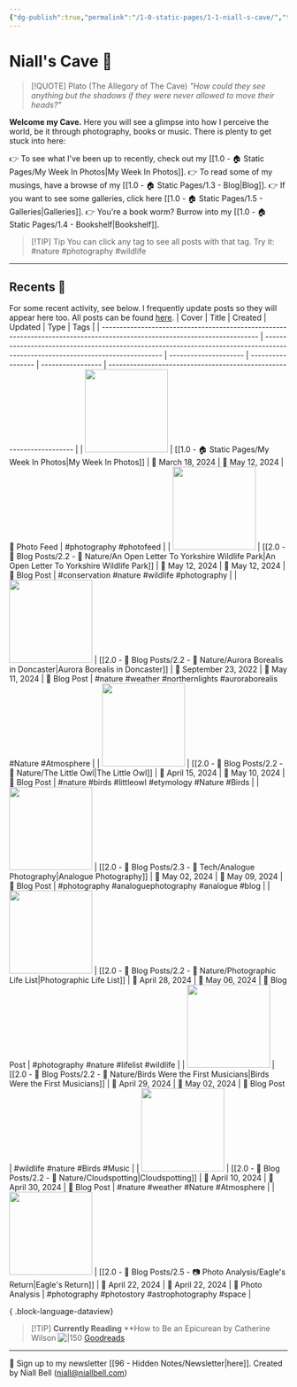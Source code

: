 ```yaml
---
{"dg-publish":true,"permalink":"/1-0-static-pages/1-1-niall-s-cave/","title":"🦇 The Cave","contentClasses":"cards cards-cols-3 cards-cover cards-cover-no-border cards-title-hide-icons","tags":["gardenEntry"],"noteIcon":null,"created":"2024-04-07T21:59:11.000+01:00","updated":"2024-05-12T23:32:06.986+01:00"}
---
```


# Niall's Cave 🦇 

> [!QUOTE] Plato (The Allegory of The Cave)
> *"How could they see anything but the shadows if they were never allowed to move their heads?"*

**Welcome my Cave.** Here you will see a glimpse into how I perceive the world, be it through photography, books or music. There is plenty to get stuck into here:

👉 To see what I've been up to recently, check out my [[1.0 - 🏠 Static Pages/My Week In Photos\|My Week In Photos]].
👉 To read some of my musings, have a browse of my [[1.0 - 🏠 Static Pages/1.3 - Blog\|Blog]].
👉 If you want to see some galleries, click here [[1.0 - 🏠 Static Pages/1.5 - Galleries\|Galleries]].
👉 You're a book worm? Burrow into my [[1.0 - 🏠 Static Pages/1.4 - Bookshelf\|Bookshelf]].

>[!TIP] Tip
>You can click any tag to see all posts with that tag. Try it: #nature #photography #wildlife

---

## Recents 📝

For some recent activity, see below. I frequently update posts so they will appear here too. All posts can be found [here](https://niallbell.com/blog).
| Cover                                                                                                                      | Title                                                                                                                           | Created               | Updated           | Type              | Tags                                                                 |
| -------------------------------------------------------------------------------------------------------------------------- | ------------------------------------------------------------------------------------------------------------------------------- | --------------------- | ----------------- | ----------------- | -------------------------------------------------------------------- |
| <img src='https://i.imgur.com/DJutCGg.jpeg' style='height:150px;'/>                                                        | [[1.0 - 🏠 Static Pages/My Week In Photos\|My Week In Photos]]                                                               | 📅 March 18, 2024     | 🔄 May 12, 2024   | 💭 Photo Feed     | #photography #photofeed                                              |
| <img src='https://i.imgur.com/1pQK9Zn.jpeg' style='height:150px;'/>                                                        | [[2.0 - 📝 Blog Posts/2.2 - 🌱 Nature/An Open Letter To Yorkshire Wildlife Park\|An Open Letter To Yorkshire Wildlife Park]] | 📅 May 12, 2024       | 🔄 May 12, 2024   | 💭 Blog Post      | #conservation #nature #wildlife #photography                         |
| <img src='https://i.imgur.com/9DONEvA.jpeg' style='height:150px;'/>                                                        | [[2.0 - 📝 Blog Posts/2.2 - 🌱 Nature/Aurora Borealis in Doncaster\|Aurora Borealis in Doncaster]]                           | 📅 September 23, 2022 | 🔄 May 11, 2024   | 💭 Blog Post      | #nature #weather #northernlights #auroraborealis #Nature #Atmosphere |
| <img src='https://i.imgur.com/4TOgr4b.jpeg' style='height:150px;'/>                                                        | [[2.0 - 📝 Blog Posts/2.2 - 🌱 Nature/The Little Owl\|The Little Owl]]                                                       | 📅 April 15, 2024     | 🔄 May 10, 2024   | 💭 Blog Post      | #nature #birds #littleowl #etymology #Nature #Birds                  |
| <img src='https://i.imgur.com/9wUq3cS.jpg' style='height:150px;'/>                                                         | [[2.0 - 📝 Blog Posts/2.3 - 💾 Tech/Analogue Photography\|Analogue Photography]]                                             | 📅 May 02, 2024       | 🔄 May 09, 2024   | 💭 Blog Post      | #photography #analoguephotography #analogue #blog                    |
| <img src='https://i.imgur.com/7VfFNPl.jpeg' style='height:150px;'/>                                                        | [[2.0 - 📝 Blog Posts/2.2 - 🌱 Nature/Photographic Life List\|Photographic Life List]]                                       | 📅 April 28, 2024     | 🔄 May 06, 2024   | 💭 Blog Post      | #photography #nature #lifelist #wildlife                             |
| <img src='https://i.imgur.com/rLYIZA3.jpeg' style='height:150px;'/>                                                        | [[2.0 - 📝 Blog Posts/2.2 - 🌱 Nature/Birds Were the First Musicians\|Birds Were the First Musicians]]                       | 📅 April 29, 2024     | 🔄 May 02, 2024   | 💭 Blog Post      | #wildlife #nature #Birds #Music                                      |
| <img src='https://i.imgur.com/EyV94Ox.jpeg' style='height:150px;'/>                                                        | [[2.0 - 📝 Blog Posts/2.2 - 🌱 Nature/Cloudspotting\|Cloudspotting]]                                                         | 📅 April 10, 2024     | 🔄 April 30, 2024 | 💭 Blog Post      | #nature #weather #Nature #Atmosphere                                 |
| <img src='https://science.nasa.gov/wp-content/uploads/2023/08/as11_44_6642.jpg?w=2048&format=webp' style='height:150px;'/> | [[2.0 - 📝 Blog Posts/2.5 - 📷 Photo Analysis/Eagle's Return\|Eagle's Return]]                                               | 📅 April 22, 2024     | 🔄 April 22, 2024 | 💭 Photo Analysis | #photography #photostory #astrophotography #space                    |

{ .block-language-dataview}

>[!TIP] **Currently Reading**
>**How to Be an Epicurean by Catherine Wilson
>![|150](https://images-na.ssl-images-amazon.com/images/S/compressed.photo.goodreads.com/books/1550705869i/43886051.jpg)
>[Goodreads](https://www.goodreads.com/user/show/138481589-niall-bell)


---
📧 Sign up to my newsletter [[96 - Hidden Notes/Newsletter\|here]].
Created by Niall Bell (niall@niallbell.com)

